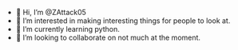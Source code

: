 - 👋 Hi, I’m @ZAttack05
- 👀 I’m interested in making interesting things for people to look at.
- 🌱 I’m currently learning python.
- 💞️ I’m looking to collaborate on not much at the moment.

<!---
ZAttack05/ZAttack05 is a ✨ special ✨ repository because its `README.md` (this file) appears on your GitHub profile.
You can click the Preview link to take a look at your changes.
--->
